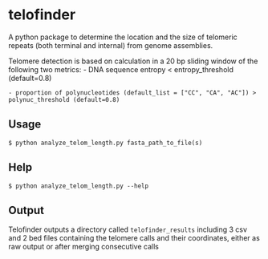 # telofinder

A python package to determine the location and the size of telomeric repeats (both terminal and internal) from genome assemblies.

Telomere detection is based on calculation in a 20 bp sliding window of the following two metrics:
    - DNA sequence entropy < entropy_threshold (default=0.8)  

    - proportion of polynucleotides (default_list = ["CC", "CA", "AC"]) >  polynuc_threshold (default=0.8)  

## Usage

`$ python analyze_telom_length.py fasta_path_to_file(s)`  


## Help

`$ python analyze_telom_length.py --help`


## Output

Telofinder outputs a directory called `telofinder_results` including 3 csv and 2 bed files containing the telomere calls and their coordinates, either as raw output or after merging consecutive calls


